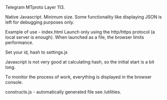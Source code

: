 Telegram MTproto Layer 113.

Native Javascript. Minimum size. Some functionality like displaying JSON is left for debugging purposes only.

Example of use - index.html
Launch only using the http/https protocol (a local server is enough). When launched as a file, the browser limits performance.

Set your id, hash to settings.js

Javascript is not very good at calculating hash, so the initial start is a bit long.

Тo monitor the process of work, everything is displayed in the browser console.

constructs.js - automatically generated file see /utilities.
